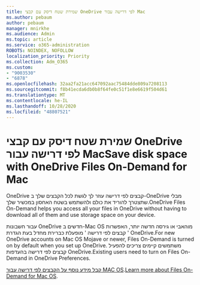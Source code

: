 ```yaml
---
title: שמירת שטח דיסק עם קבצי OneDrive לפי דרישה עבור Mac
ms.author: pebaum
author: pebaum
manager: mnirkhe
ms.audience: Admin
ms.topic: article
ms.service: o365-administration
ROBOTS: NOINDEX, NOFOLLOW
localization_priority: Priority
ms.collection: Adm_O365
ms.custom:
- "9003530"
- "6878"
ms.openlocfilehash: 32aa2fa21acc647092aac75484dde809a7208113
ms.sourcegitcommit: f8b41ecda6db0b8f64fe0c51f1e8e6619f504d61
ms.translationtype: MT
ms.contentlocale: he-IL
ms.lasthandoff: 10/28/2020
ms.locfileid: "48807521"
---
```

# <a name="save-disk-space-with-onedrive-files-on-demand-for-mac"></a><span data-ttu-id="269c8-102">שמירת שטח דיסק עם קבצי OneDrive לפי דרישה עבור Mac</span><span class="sxs-lookup"><span data-stu-id="269c8-102">Save disk space with OneDrive Files On-Demand for Mac</span></span>

<span data-ttu-id="269c8-103">OneDrive קבצים לפי דרישה עוזר לך לגשת לכל הקבצים שלך ב-OneDrive מבלי שתצטרך להוריד את כולם ולהשתמש בשטח האחסון במכשיר שלך.</span><span class="sxs-lookup"><span data-stu-id="269c8-103">OneDrive Files On-Demand helps you access all your files in OneDrive without having to download all of them and use storage space on your device.</span></span>  

<span data-ttu-id="269c8-104">עבור חשבונות OneDrive חדשים ב-Mac OS מוהאבי או גירסה חדשה יותר, האפשרות ' קבצים לפי דרישה ' מופעלת כברירת מחדל בעת הגדרת OneDrive.</span><span class="sxs-lookup"><span data-stu-id="269c8-104">For new OneDrive accounts on Mac OS Mojave or newer, Files On-Demand is turned on by default when you set up OneDrive.</span></span> <span data-ttu-id="269c8-105">משתמשים קיימים צריכים להפעיל קבצים לפי דרישה בהעדפות OneDrive.</span><span class="sxs-lookup"><span data-stu-id="269c8-105">Existing users need to turn on Files On-Demand in OneDrive Preferences.</span></span>  

<span data-ttu-id="269c8-106">[קבל מידע נוסף על הקבצים לפי דרישה עבור MAC OS](https://support.microsoft.com/office/529f6d53-e572-4922-a585-e7a318c135f0).</span><span class="sxs-lookup"><span data-stu-id="269c8-106">[Learn more about Files On-Demand for Mac OS](https://support.microsoft.com/office/529f6d53-e572-4922-a585-e7a318c135f0).</span></span>
